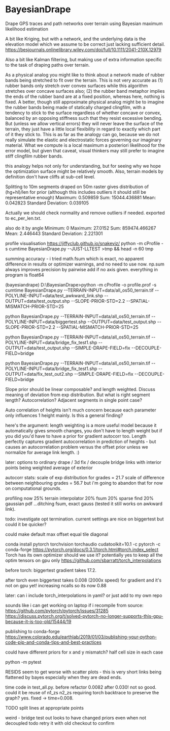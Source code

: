 # BayesianDrape
Drape GPS traces and path networks over terrain using Bayesian maximum likelihood estimation

A bit like Kriging, but with a network, and the underlying data is the elevation model which we assume to be correct just lacking sufficient detail.
https://besjournals.onlinelibrary.wiley.com/doi/full/10.1111/2041-210X.12979

Also a bit like Kalman filtering, but making use of extra information specific to the task of draping paths over terrain.

As a physical analog you might like to think about a network made of rubber bands being stretched to fit over the terrain. This is not very accurate as (1) rubber bands only stretch over convex surfaces while this algorithm stretches over concave surfaces also; (2) the rubber band metaphor implies the ends of the rubber band are at a fixed position, whereas here, nothing is fixed. A better, though still approximate physical analog might be to imagine the rubber bands being made of statically charged clingfilm, with a tendency to stick to the surface regardless of whether concave or convex, balanced by an opposing stiffness such that they resist excessive bending. But (unless we allow vertical errors) they will never leave the surface of the terrain, they just have a little local flexibility in regard to exactly which part of it they stick to. This is as far as the analogy can go, because we do not really simulate the elastic and electrostatic forces governing our imaginary material. What we compute is a local maximum a posteriori likelihood for the error model, but given that caveat, visual thinkers may still prefer to imagine stiff clingfilm rubber bands.

this analogy helps not only for understanding, but for seeing why we hope the optimization surface might be relatively smooth. Also, terrain models by definition don't have cliffs at sub-cell level.

Splitting to 10m segments draped on 50m raster gives distribution of (hg+hl)/len for prior (although this includes outliers it should still be representative enough)
Maximum:	0.509859
Sum:	15044.436881
Mean:	0.042823
Standard Deviation:	0.039105

Actually we should check normality and remove outliers if needed. exported to ec_per_len.txt.

also do it by angle
Minimum:	0
Maximum:	27.0152
Sum:	859474.466267
Mean:	2.446443
Standard Deviation:	2.221301


profile visualisation
https://jiffyclub.github.io/snakeviz/
python -m cProfile -s cumtime BayesianDrape.py  --JUST-LLTEST >tmp && head -n 60 tmp

summing accuracy - i tried math.fsum which is exact, no apparent difference in results or optimizer warnings, and no need to use now. np.sum always improves precision by pairwise add if no axis given. everything in program is float64

(bayesiandrape) D:\BayesianDrape>python -m cProfile -o profile.prof -s cumtime BayesianDrape.py --TERRAIN-INPUT=data/all_os50_terrain.tif --POLYLINE-INPUT=data/test_awkward_link.shp --OUTPUT=data/test_output.shp --SLOPE-PRIOR-STD=2.2 --SPATIAL-MISMATCH-PRIOR-STD=25

python BayesianDrape.py --TERRAIN-INPUT=data/all_os50_terrain.tif --POLYLINE-INPUT=data/biggertest.shp --OUTPUT=data/test_output.shp --SLOPE-PRIOR-STD=2.2 --SPATIAL-MISMATCH-PRIOR-STD=25

python BayesianDrape.py --TERRAIN-INPUT=data/all_os50_terrain.tif --POLYLINE-INPUT=data/bridge_fix_test1.shp --OUTPUT=data/test_output.shp --SIMPLE-DRAPE-FIELD=fix --DECOUPLE-FIELD=bridge

python BayesianDrape.py --TERRAIN-INPUT=data/all_os50_terrain.tif --POLYLINE-INPUT=data/bridge_fix_test1.shp --OUTPUT=data/fix_test_out2.shp --SIMPLE-DRAPE-FIELD=fix --DECOUPLE-FIELD=bridge

Slope prior should be linear composable?  and length weighted. Discuss meaning of deviation from exp distribution. But what is right segment length? Autocorrelation? Adjacent segments in single point case?

Auto correlation of heights isn't much concern because each parameter only influences 1 height mainly. Is this a general finding?

here's the argument: length weighting is a more useful model because it automatically gives smooth changes, you don't have to length weight but if you did you'd have to have a prior for gradient autocorr too. Length perfectly captures gradient autocorrelation in prediction of heights - but causes an autocorrelation problem versus the offset prior unless we normalize for average link length. :)


later: options to ordinary drape / 3d fix / decouple bridge links with interior points being weighted average of exterior

autocorr stats:
scale of exp distribution for grades = 21.7
scale of difference between neighbouring grades = 56.7
but i'm going to abandon that for now on computational grounds.


profiling now
25% terrain interpolator
20% fsum
20% sparse find
20% gaussian pdf
...ditching fsum, exact gauss (tested it still works on awkward link). 

todo: investigate opt termination. current settings are nice on biggertest but could it be quicker?


could make default max offset equal tile diagonal

conda install pytorch torchvision torchaudio cudatoolkit=10.1 -c pytorch -c conda-forge
https://pytorch.org/docs/0.3.1/torch.html#torch.index_select
Torch has its own optimizer should we use it? potentially yes to keep all the optim tensors on gpu only
https://github.com/sbarratt/torch_interpolations

before torch: biggertest gradient takes 17.2. 

after torch even biggertest takes 0.008 (2000x speed) for gradient and it's not on gpu yet! increasing ncalls so its now 0.88

later: can i include torch_interpolations in yaml? or just add to my own repo

sounds like i can get working on laptop if i recompile from source:
https://github.com/pytorch/pytorch/issues/31285
https://discuss.pytorch.org/t/solved-pytorch-no-longer-supports-this-gpu-because-it-is-too-old/15444/19


publishing to conda-forge
https://www.colorado.edu/earthlab/2019/01/03/publishing-your-python-code-pip-and-conda-tips-and-best-practices

could have different priors for x and y mismatch? half cell size in each case

python -m pytest

RESIDS seem to get worse with scatter plots - this is very short links being flattened by bayes especially when they are dead ends.

time code in test_all.py. before refactor 0.0082
after 0.030! not so good. could it be reuse of n1_zs n2_zs requiring torch backtrace to preserve the graph? yes. fixed -> time=0.008. 

TODO split lines at appropriate points

weird - bridge test out looks to have changed priors even when not decoupled
todo retry it with old checkout to confirm